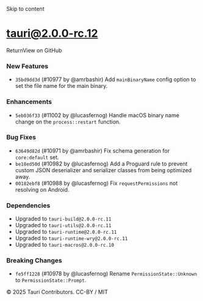 Skip to content
# tauri@2.0.0-rc.12
ReturnView on GitHub
### New Features
  * `35bd9dd3d` (#10977 by @amrbashir) Add `mainBinaryName` config option to set the file name for the main binary.


### Enhancements
  * `5eb036f33` (#11002 by @lucasfernog) Handle macOS binary name change on the `process::restart` function.


### Bug Fixes
  * `63649d82d` (#10971 by @amrbashir) Fix schema generation for `core:default` set.
  * `be18ed50d` (#10982 by @lucasfernog) Add a Proguard rule to prevent custom JSON deserializer and serializer classes from being optimized away.
  * `00182ebf8` (#10988 by @lucasfernog) Fix `requestPermissions` not resolving on Android.


### Dependencies
  * Upgraded to `tauri-build@2.0.0-rc.11`
  * Upgraded to `tauri-utils@2.0.0-rc.11`
  * Upgraded to `tauri-runtime@2.0.0-rc.11`
  * Upgraded to `tauri-runtime-wry@2.0.0-rc.11`
  * Upgraded to `tauri-macros@2.0.0-rc.10`


### Breaking Changes
  * `fe5ff1228` (#10978 by @lucasfernog) Rename `PermissionState::Unknown` to `PermissionState::Prompt`.


© 2025 Tauri Contributors. CC-BY / MIT
